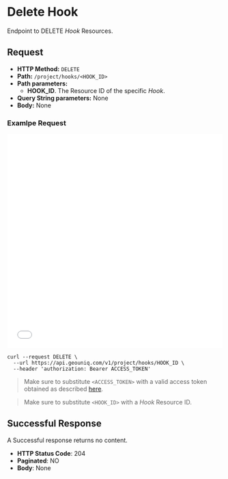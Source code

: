 # Delete Hook


Endpoint to DELETE *Hook* Resources.

## Request

* **HTTP Method:** `DELETE`
* **Path:** `/project/hooks/<HOOK_ID>`
* **Path parameters:**
    * **HOOK_ID**. The Resource ID of the specific *Hook*. 
* **Query String parameters:** None
* **Body:** None
    
### Examlpe Request

<iframe src="//api.apiembed.com/?source=https://www.dropbox.com/s/4pphi7bh80hd5u9/delete.json?dl=1&targets=shell:curl,node:unirest,java:unirest,python:requests,php:curl,ruby:native,objc:nsurlsession,go:native,java:okhttp,swift:nsurlsession" frameborder="0" scrolling="no" width="100%" height="500px" seamless></iframe>

```shell
curl --request DELETE \
  --url https://api.geouniq.com/v1/project/hooks/HOOK_ID \
  --header 'authorization: Bearer ACCESS_TOKEN'
```

> Make sure to substitute `<ACCESS_TOKEN>` with a valid access token obtained as described [here](/api/reference/general-aspects/auth.md).

> Make sure to substitute `<HOOK_ID>` with a *Hook* Resource ID.

## Successful Response

A Successful response returns no content.

* **HTTP Status Code**: 204
* **Paginated**: NO
* **Body**: None



